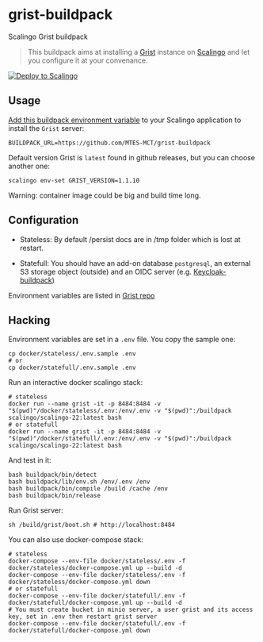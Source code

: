 # grist-buildpack

Scalingo Grist buildpack

> This buildpack aims at installing a [Grist](https://getgrist.com) instance on [Scalingo](https://www.scalingo.com) and let you configure it at your convenance.

[![Deploy to Scalingo](https://cdn.scalingo.com/deploy/button.svg)](https://my.scalingo.com/deploy?source=https://github.com/MTES-MCT/grist-buildpack)

## Usage

[Add this buildpack environment variable][1] to your Scalingo application to install the `Grist` server:

```shell
BUILDPACK_URL=https://github.com/MTES-MCT/grist-buildpack
```

Default version Grist is `latest` found in github releases, but you can choose another one:

```shell
scalingo env-set GRIST_VERSION=1.1.10
```

Warning: container image could be big and build time long.

## Configuration

- Stateless: By default /persist docs are in /tmp folder which is lost at restart.

- Statefull: You should have an add-on database `postgresql`, an external S3 storage object (outside) and an OIDC server (e.g. [Keycloak-buildpack](https://github.com/MTES-MCT/keycloak-buildpack))

Environment variables are listed in [Grist repo](https://github.com/gristlabs/grist-core?tab=readme-ov-file#environment-variables)

## Hacking

Environment variables are set in a `.env` file. You copy the sample one:

```shell
cp docker/stateless/.env.sample .env
# or
cp docker/statefull/.env.sample .env
```

Run an interactive docker scalingo stack:

```shell
# stateless
docker run --name grist -it -p 8484:8484 -v "$(pwd)"/docker/stateless/.env:/env/.env -v "$(pwd)":/buildpack scalingo/scalingo-22:latest bash
# or statefull
docker run --name grist -it -p 8484:8484 -v "$(pwd)"/docker/statefull/.env:/env/.env -v "$(pwd)":/buildpack scalingo/scalingo-22:latest bash
```

And test in it:

```shell
bash buildpack/bin/detect
bash buildpack/lib/env.sh /env/.env /env
bash buildpack/bin/compile /build /cache /env
bash buildpack/bin/release
```

Run Grist server:

```shell
sh /build/grist/boot.sh # http://localhost:8484
```

You can also use docker-compose stack:

```shell
# stateless
docker-compose --env-file docker/stateless/.env -f docker/stateless/docker-compose.yml up --build -d
docker-compose --env-file docker/stateless/.env -f docker/stateless/docker-compose.yml down
# or statefull
docker-compose --env-file docker/statefull/.env -f docker/statefull/docker-compose.yml up --build -d
# You must create bucket in minio server, a user grist and its access key, set in .env then restart grist server
docker-compose --env-file docker/statefull/.env -f docker/statefull/docker-compose.yml down
```

[1]: https://doc.scalingo.com/platform/deployment/buildpacks/custom
